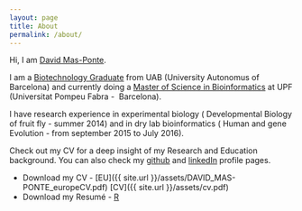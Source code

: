 ```yaml
---
layout: page
title: About
permalink: /about/
---
```


Hi, I am <a href="mailto:david.mas.p+ps@gmail.com">David Mas-Ponte</a>.

I am a <a href="http://www.uab.cat/web/studying/ehea-degrees/general-information-1216708259085.html?param1=1231314915924" target="_blank">Biotechnology Graduate</a> from UAB (University Autonomus of Barcelona) and currently doing a <a href="https://www.upf.edu/bioinformatics/" target="_blank">Master of Science in Bioinformatics</a> at UPF (Universitat Pompeu Fabra -  Barcelona).

I have research experience in experimental biology ( Developmental Biology of fruit fly - summer 2014) and in dry lab bioinformatics ( Human and gene Evolution - from september 2015 to July 2016).

Check out my CV for a deep insight of my Research and Education background. You can also check my <a href="https://github.com/davidmasp" target="_blank">github</a> and <a href="https://es.linkedin.com/in/davidmasponte" target="_blank">linkedIn</a> profile pages.

* Download my CV - [EU]({{ site.url }}/assets/DAVID_MAS-PONTE_europeCV.pdf) [CV]({{ site.url }}/assets/cv.pdf)
* Download my Resumé - [R]()
